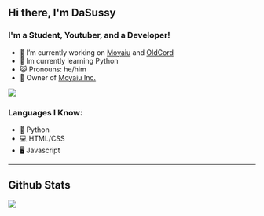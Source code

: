 ## Hi there, I'm DaSussy


### I'm a Student, Youtuber, and a Developer!

- 🔭 I’m currently working on [Moyaiu](https://moyaiu.github.io) and [OldCord](https://github.com/moyaiu/OldCord)
- 🐍 Im currently learning Python
- 😺 Pronouns: he/him 
- 🗿 Owner of [Moyaiu Inc.](https://github.com/moyaiu)

[![](https://discord.c99.nl/widget/theme-1/525379333951324190.png)](https://canary.discord.com/channels/@me/525379333951324190)
<br />

### Languages I Know:
- 🐍 Python
- 💻 HTML/CSS
- 🖥️ Javascript

---
## Github Stats
  
[![](https://github-readme-stats.vercel.app/api?username=DaSussy&show_icons=true&hide_border=true&theme=discord_old_blurple&corner_radius=5)](https://canary.discord.com/channels/@me/525379333951324190)


[twitter]: https://twitter.com/dasussy_moyai
[youtube]: https://youtube.com/DaSussy
[reddit]: https://www.reddit.com/u/DaSussy69
